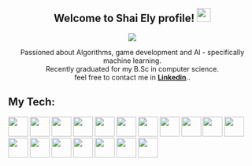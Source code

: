 <h2 align="center">
  Welcome to Shai Ely profile!
  <img src="https://media.giphy.com/media/hvRJCLFzcasrR4ia7z/giphy.gif" width="28">
</h2>

<!-- Typing SVG by DenverCoder1 - https://github.com/DenverCoder1/readme-typing-svg -->
<p align="center">
  <a href="https://github.com/DenverCoder1/readme-typing-svg"><img src="https://readme-typing-svg.herokuapp.com/?lines=A%20Tech%20Enthusiast&font=Fira%20Code&center=true&width=440&height=45&color=f75c7e&vCenter=true&size=22"></a>
</p>

<p align="center">Passioned about Algorithms, game development and Al - specifically machine learning.
  <br>
  Recently graduated for my B.Sc in computer science.
  <br>
  feel free to contact me in <b><a href="https://www.linkedin.com/in/shaiely/">Linkedin</a></b>..
</p>

## My Tech:

<p align="left">
<img src="https://cdn.jsdelivr.net/gh/devicons/devicon/icons/html5/html5-original-wordmark.svg" height="auto" width="40">
<img src="https://cdn.jsdelivr.net/gh/devicons/devicon/icons/css3/css3-original-wordmark.svg" height="auto" width="40">
<img src="https://cdn.jsdelivr.net/gh/devicons/devicon/icons/javascript/javascript-original.svg" height="auto" width="40">
<img src="https://cdn.jsdelivr.net/gh/devicons/devicon/icons/bootstrap/bootstrap-original-wordmark.svg" height="auto" width="40">
<img src="https://cdn.jsdelivr.net/gh/devicons/devicon/icons/express/express-original-wordmark.svg" height="auto" width="40">
<img src="https://cdn.jsdelivr.net/gh/devicons/devicon/icons/nodejs/nodejs-original-wordmark.svg" height="auto" width="40">
<img src="https://cdn.jsdelivr.net/gh/devicons/devicon/icons/react/react-original-wordmark.svg" height="auto" width="40">
<img src="https://cdn.jsdelivr.net/gh/devicons/devicon/icons/php/php-original.svg" height="auto" width="40">
<img src="https://cdn.jsdelivr.net/gh/devicons/devicon/icons/mongodb/mongodb-original-wordmark.svg" height="auto" width="40">
<img src="https://cdn.jsdelivr.net/gh/devicons/devicon/icons/mysql/mysql-original.svg" height="auto" width="40">
<img src="https://cdn.jsdelivr.net/gh/devicons/devicon/icons/csharp/csharp-original.svg" height="auto" width="40">
<img src="https://cdn.jsdelivr.net/gh/devicons/devicon/icons/cplusplus/cplusplus-original.svg" height="auto" width="40">
<img src="https://cdn.jsdelivr.net/gh/devicons/devicon/icons/java/java-original-wordmark.svg" height="auto" width="40">
<img src="https://cdn.jsdelivr.net/gh/devicons/devicon/icons/python/python-original-wordmark.svg" height="auto" width="40">
<img src="https://cdn.jsdelivr.net/gh/devicons/devicon/icons/opencv/opencv-original-wordmark.svg" height="auto" width="40">
<img src="https://cdn.jsdelivr.net/gh/devicons/devicon/icons/unity/unity-original-wordmark.svg" height="auto" width="40">
<img src="https://cdn.jsdelivr.net/gh/devicons/devicon/icons/visualstudio/visualstudio-plain.svg" height="auto" width="40">
<img src="https://cdn.jsdelivr.net/gh/devicons/devicon/icons/linux/linux-original.svg" height="auto" width="40">
</p>
